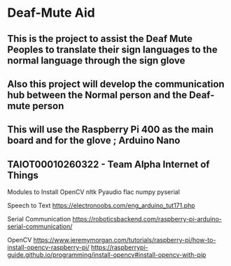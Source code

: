 # Deaf-Mute Aid
## This is the project to assist the Deaf Mute Peoples to translate their sign languages to the normal language through the sign glove
## Also this project will develop the communication hub between the Normal person and the Deaf-mute person
## This will use the Raspberry Pi 400 as the main board and for the glove ; Arduino Nano
## TAIOT00010260322 - Team Alpha Internet of Things
Modules to Install
OpenCV
nltk
Pyaudio
flac
numpy
pyserial

Speech to Text
https://electronoobs.com/eng_arduino_tut171.php

Serial Communication
https://roboticsbackend.com/raspberry-pi-arduino-serial-communication/

OpenCV
https://www.jeremymorgan.com/tutorials/raspberry-pi/how-to-install-opencv-raspberry-pi/
https://raspberrypi-guide.github.io/programming/install-opencv#install-opencv-with-pip
